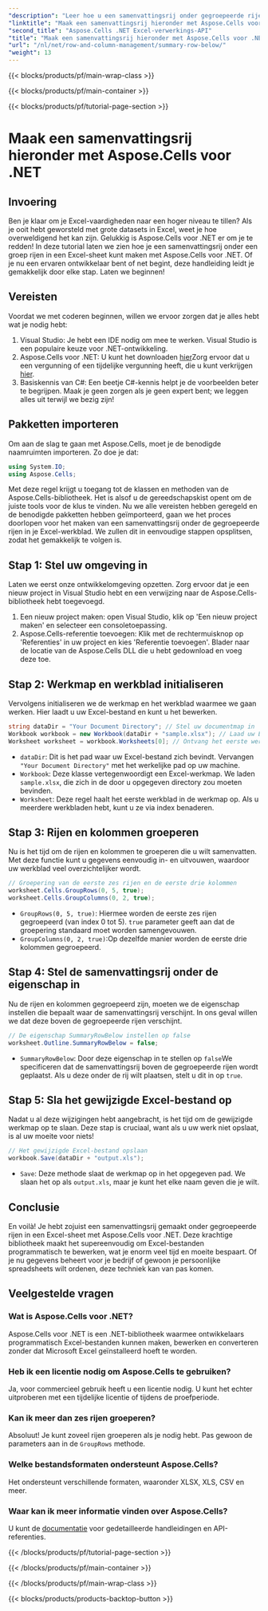 ```yaml
---
"description": "Leer hoe u een samenvattingsrij onder gegroepeerde rijen in Excel maakt met Aspose.Cells voor .NET. Inclusief stapsgewijze handleiding."
"linktitle": "Maak een samenvattingsrij hieronder met Aspose.Cells voor .NET"
"second_title": "Aspose.Cells .NET Excel-verwerkings-API"
"title": "Maak een samenvattingsrij hieronder met Aspose.Cells voor .NET"
"url": "/nl/net/row-and-column-management/summary-row-below/"
"weight": 13
---
```


{{< blocks/products/pf/main-wrap-class >}}

{{< blocks/products/pf/main-container >}}

{{< blocks/products/pf/tutorial-page-section >}}

# Maak een samenvattingsrij hieronder met Aspose.Cells voor .NET

## Invoering
Ben je klaar om je Excel-vaardigheden naar een hoger niveau te tillen? Als je ooit hebt geworsteld met grote datasets in Excel, weet je hoe overweldigend het kan zijn. Gelukkig is Aspose.Cells voor .NET er om je te redden! In deze tutorial laten we zien hoe je een samenvattingsrij onder een groep rijen in een Excel-sheet kunt maken met Aspose.Cells voor .NET. Of je nu een ervaren ontwikkelaar bent of net begint, deze handleiding leidt je gemakkelijk door elke stap. Laten we beginnen!
## Vereisten
Voordat we met coderen beginnen, willen we ervoor zorgen dat je alles hebt wat je nodig hebt:
1. Visual Studio: Je hebt een IDE nodig om mee te werken. Visual Studio is een populaire keuze voor .NET-ontwikkeling.
2. Aspose.Cells voor .NET: U kunt het downloaden [hier](https://releases.aspose.com/cells/net/)Zorg ervoor dat u een vergunning of een tijdelijke vergunning heeft, die u kunt verkrijgen [hier](https://purchase.aspose.com/temporary-license/).
3. Basiskennis van C#: Een beetje C#-kennis helpt je de voorbeelden beter te begrijpen. Maak je geen zorgen als je geen expert bent; we leggen alles uit terwijl we bezig zijn!
## Pakketten importeren
Om aan de slag te gaan met Aspose.Cells, moet je de benodigde naamruimten importeren. Zo doe je dat:
```csharp
using System.IO;
using Aspose.Cells;
```
Met deze regel krijgt u toegang tot de klassen en methoden van de Aspose.Cells-bibliotheek. Het is alsof u de gereedschapskist opent om de juiste tools voor de klus te vinden. 
Nu we alle vereisten hebben geregeld en de benodigde pakketten hebben geïmporteerd, gaan we het proces doorlopen voor het maken van een samenvattingsrij onder de gegroepeerde rijen in je Excel-werkblad. We zullen dit in eenvoudige stappen opsplitsen, zodat het gemakkelijk te volgen is.
## Stap 1: Stel uw omgeving in
Laten we eerst onze ontwikkelomgeving opzetten. Zorg ervoor dat je een nieuw project in Visual Studio hebt en een verwijzing naar de Aspose.Cells-bibliotheek hebt toegevoegd.
1. Een nieuw project maken: open Visual Studio, klik op 'Een nieuw project maken' en selecteer een consoletoepassing.
2. Aspose.Cells-referentie toevoegen: Klik met de rechtermuisknop op 'Referenties' in uw project en kies 'Referentie toevoegen'. Blader naar de locatie van de Aspose.Cells DLL die u hebt gedownload en voeg deze toe.
## Stap 2: Werkmap en werkblad initialiseren
Vervolgens initialiseren we de werkmap en het werkblad waarmee we gaan werken. Hier laadt u uw Excel-bestand en kunt u het bewerken.
```csharp
string dataDir = "Your Document Directory"; // Stel uw documentmap in
Workbook workbook = new Workbook(dataDir + "sample.xlsx"); // Laad uw Excel-bestand
Worksheet worksheet = workbook.Worksheets[0]; // Ontvang het eerste werkblad
```
- `dataDir`: Dit is het pad waar uw Excel-bestand zich bevindt. Vervangen `"Your Document Directory"` met het werkelijke pad op uw machine.
- `Workbook`: Deze klasse vertegenwoordigt een Excel-werkmap. We laden `sample.xlsx`, die zich in de door u opgegeven directory zou moeten bevinden.
- `Worksheet`: Deze regel haalt het eerste werkblad in de werkmap op. Als u meerdere werkbladen hebt, kunt u ze via index benaderen.
## Stap 3: Rijen en kolommen groeperen
Nu is het tijd om de rijen en kolommen te groeperen die u wilt samenvatten. Met deze functie kunt u gegevens eenvoudig in- en uitvouwen, waardoor uw werkblad veel overzichtelijker wordt.
```csharp
// Groepering van de eerste zes rijen en de eerste drie kolommen
worksheet.Cells.GroupRows(0, 5, true);
worksheet.Cells.GroupColumns(0, 2, true);
```
- `GroupRows(0, 5, true)`: Hiermee worden de eerste zes rijen gegroepeerd (van index 0 tot 5). `true` parameter geeft aan dat de groepering standaard moet worden samengevouwen.
- `GroupColumns(0, 2, true)`:Op dezelfde manier worden de eerste drie kolommen gegroepeerd.
## Stap 4: Stel de samenvattingsrij onder de eigenschap in
Nu de rijen en kolommen gegroepeerd zijn, moeten we de eigenschap instellen die bepaalt waar de samenvattingsrij verschijnt. In ons geval willen we dat deze boven de gegroepeerde rijen verschijnt.
```csharp
// De eigenschap SummaryRowBelow instellen op false
worksheet.Outline.SummaryRowBelow = false;
```
- `SummaryRowBelow`: Door deze eigenschap in te stellen op `false`We specificeren dat de samenvattingsrij boven de gegroepeerde rijen wordt geplaatst. Als u deze onder de rij wilt plaatsen, stelt u dit in op `true`.
## Stap 5: Sla het gewijzigde Excel-bestand op
Nadat u al deze wijzigingen hebt aangebracht, is het tijd om de gewijzigde werkmap op te slaan. Deze stap is cruciaal, want als u uw werk niet opslaat, is al uw moeite voor niets!
```csharp
// Het gewijzigde Excel-bestand opslaan
workbook.Save(dataDir + "output.xls");
```
- `Save`: Deze methode slaat de werkmap op in het opgegeven pad. We slaan het op als `output.xls`, maar je kunt het elke naam geven die je wilt.
## Conclusie
En voilà! Je hebt zojuist een samenvattingsrij gemaakt onder gegroepeerde rijen in een Excel-sheet met Aspose.Cells voor .NET. Deze krachtige bibliotheek maakt het supereenvoudig om Excel-bestanden programmatisch te bewerken, wat je enorm veel tijd en moeite bespaart. Of je nu gegevens beheert voor je bedrijf of gewoon je persoonlijke spreadsheets wilt ordenen, deze techniek kan van pas komen.
## Veelgestelde vragen
### Wat is Aspose.Cells voor .NET?  
Aspose.Cells voor .NET is een .NET-bibliotheek waarmee ontwikkelaars programmatisch Excel-bestanden kunnen maken, bewerken en converteren zonder dat Microsoft Excel geïnstalleerd hoeft te worden.
### Heb ik een licentie nodig om Aspose.Cells te gebruiken?  
Ja, voor commercieel gebruik heeft u een licentie nodig. U kunt het echter uitproberen met een tijdelijke licentie of tijdens de proefperiode.
### Kan ik meer dan zes rijen groeperen?  
Absoluut! Je kunt zoveel rijen groeperen als je nodig hebt. Pas gewoon de parameters aan in de `GroupRows` methode.
### Welke bestandsformaten ondersteunt Aspose.Cells?  
Het ondersteunt verschillende formaten, waaronder XLSX, XLS, CSV en meer.
### Waar kan ik meer informatie vinden over Aspose.Cells?  
U kunt de [documentatie](https://reference.aspose.com/cells/net/) voor gedetailleerde handleidingen en API-referenties.


{{< /blocks/products/pf/tutorial-page-section >}}

{{< /blocks/products/pf/main-container >}}

{{< /blocks/products/pf/main-wrap-class >}}

{{< blocks/products/products-backtop-button >}}